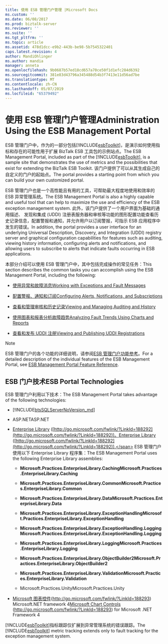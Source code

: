 ```yaml
---
title: 使用 ESB 管理门户管理 |Microsoft Docs
ms.custom: ''
ms.date: 06/08/2017
ms.prod: biztalk-server
ms.reviewer: ''
ms.suite: ''
ms.tgt_pltfrm: ''
ms.topic: article
ms.assetid: 478d1dcc-e9b2-443b-be98-5b7545322401
caps.latest.revision: 4
author: MandiOhlinger
ms.author: mandia
manager: anneta
ms.openlocfilehash: 9b0687b57ed18cd657a70ce50f1d1efc284d6392
ms.sourcegitcommit: 381e83d43796a345488d54b3f7413e11d56ad7be
ms.translationtype: MT
ms.contentlocale: zh-CN
ms.lasthandoff: 05/07/2019
ms.locfileid: "65379492"
---
```

# <a name="administration-using-the-esb-management-portal"></a><span data-ttu-id="85120-102">使用 ESB 管理门户管理</span><span class="sxs-lookup"><span data-stu-id="85120-102">Administration Using the ESB Management Portal</span></span>
<span data-ttu-id="85120-103">ESB 管理门户中，作为的一部分包括[!INCLUDE[esbToolkit](../includes/esbtoolkit-md.md)]，是演示如何使用指标和存在的可能性用于扩展 BizTalk ESB 工具包的示例站点。</span><span class="sxs-lookup"><span data-stu-id="85120-103">The ESB Management Portal, included as part of the [!INCLUDE[esbToolkit](../includes/esbtoolkit-md.md)], is a sample site that demonstrates the use of metrics and the possibilities that exist for extending the BizTalk ESB Toolkit.</span></span> <span data-ttu-id="85120-104">该门户提供了可以从其生成自己的自定义的门户的起始点。</span><span class="sxs-lookup"><span data-stu-id="85120-104">The portal provides a starting point from which you can build your own customized portal.</span></span>  
  
 <span data-ttu-id="85120-105">ESB 管理门户也是一个高性能且有用的工具，可帮助最大程度地使用和效率的 ESB 异常管理系统。</span><span class="sxs-lookup"><span data-stu-id="85120-105">The ESB Management Portal is also a highly capable and useful tool that can help to maximize the use and efficiency of the ESB exception management system.</span></span> <span data-ttu-id="85120-106">此外，该门户提供了一个用户界面为基础的通用描述、 发现和集成 (UDDI) 注册表服务器和审核等功能的图形配置功能查看历史记录信息，配置警报和通知，并允许用户以订阅警报，可指示 ESB 应用程序中发生的错误。</span><span class="sxs-lookup"><span data-stu-id="85120-106">In addition, the portal provides a user interface for an underlying Universal Description, Discovery, and Integration (UDDI) registry server and graphical configuration capabilities for features such as auditing, viewing history information, configuring alerts and notifications, and allowing users to subscribe to alerts that indicate faults occurring in ESB applications.</span></span>  
  
 <span data-ttu-id="85120-107">本部分介绍可以使用 ESB 管理门户中，其中包括完成操作的常见任务：</span><span class="sxs-lookup"><span data-stu-id="85120-107">This section describes the common tasks you can accomplish using the ESB Management Portal, including the following:</span></span>  
  
-   [<span data-ttu-id="85120-108">使用异常和故障消息</span><span class="sxs-lookup"><span data-stu-id="85120-108">Working with Exceptions and Fault Messages</span></span>](../esb-toolkit/working-with-exceptions-and-fault-messages.md)  
  
-   [<span data-ttu-id="85120-109">配置警报、通知和订阅</span><span class="sxs-lookup"><span data-stu-id="85120-109">Configuring Alerts, Notifications, and Subscriptions</span></span>](../esb-toolkit/configuring-alerts-notifications-and-subscriptions.md)  
  
-   [<span data-ttu-id="85120-110">查看和管理审核和历史记录</span><span class="sxs-lookup"><span data-stu-id="85120-110">Viewing and Managing Auditing and History</span></span>](../esb-toolkit/viewing-and-managing-auditing-and-history.md)  
  
-   [<span data-ttu-id="85120-111">使用图表和报表分析故障趋势</span><span class="sxs-lookup"><span data-stu-id="85120-111">Analyzing Fault Trends Using Charts and Reports</span></span>](../esb-toolkit/analyzing-fault-trends-using-charts-and-reports.md)  
  
-   [<span data-ttu-id="85120-112">查看和发布 UDDI 注册</span><span class="sxs-lookup"><span data-stu-id="85120-112">Viewing and Publishing UDDI Registrations</span></span>](../esb-toolkit/viewing-and-publishing-uddi-registrations.md)  
  
> [!NOTE]
>  <span data-ttu-id="85120-113">ESB 管理门户的各个功能的详细说明，请参阅[ESB 管理门户功能参考](../esb-toolkit/esb-management-portal-feature-reference.md)。</span><span class="sxs-lookup"><span data-stu-id="85120-113">For a detailed description of the individual features of the ESB Management Portal, see [ESB Management Portal Feature Reference](../esb-toolkit/esb-management-portal-feature-reference.md).</span></span>  
  
## <a name="esb-portal-technologies"></a><span data-ttu-id="85120-114">ESB 门户技术</span><span class="sxs-lookup"><span data-stu-id="85120-114">ESB Portal Technologies</span></span>  
 <span data-ttu-id="85120-115">ESB 管理门户利用以下技术：</span><span class="sxs-lookup"><span data-stu-id="85120-115">The ESB Management Portal takes advantage of the following technologies:</span></span>  
  
- [!INCLUDE[btsSQLServerNoVersion_md](../includes/btssqlservernoversion-md.md)] 
  
- <span data-ttu-id="85120-116">ASP.NET</span><span class="sxs-lookup"><span data-stu-id="85120-116">ASP.NET</span></span>
  
- <span data-ttu-id="85120-117">[Enterprise Library](http://go.microsoft.com/fwlink/?LinkId=188292) ([http://go.microsoft.com/fwlink/?LinkId=188292](http://go.microsoft.com/fwlink/?LinkId=188292))。</span><span class="sxs-lookup"><span data-stu-id="85120-117">[Enterprise Library](http://go.microsoft.com/fwlink/?LinkId=188292) ([http://go.microsoft.com/fwlink/?LinkId=188292](http://go.microsoft.com/fwlink/?LinkId=188292)).</span></span> <span data-ttu-id="85120-118">ESB 管理门户使用以下 Enterprise Library 程序集：</span><span class="sxs-lookup"><span data-stu-id="85120-118">The ESB Management Portal uses the following Enterprise Library assemblies:</span></span>  
  
  -   <span data-ttu-id="85120-119">**Microsoft.Practices.EnterpriseLibrary.Caching**</span><span class="sxs-lookup"><span data-stu-id="85120-119">**Microsoft.Practices.EnterpriseLibrary.Caching**</span></span>  
  
  -   <span data-ttu-id="85120-120">**Microsoft.Practices.EnterpriseLibrary.Common**</span><span class="sxs-lookup"><span data-stu-id="85120-120">**Microsoft.Practices.EnterpriseLibrary.Common**</span></span>  
  
  -   <span data-ttu-id="85120-121">**Microsoft.Practices.EnterpriseLibrary.Data**</span><span class="sxs-lookup"><span data-stu-id="85120-121">**Microsoft.Practices.EnterpriseLibrary.Data**</span></span>  
  
  -   <span data-ttu-id="85120-122">**Microsoft.Practices.EnterpriseLibrary.ExceptionHandling**</span><span class="sxs-lookup"><span data-stu-id="85120-122">**Microsoft.Practices.EnterpriseLibrary.ExceptionHandling**</span></span>  
  
  -   <span data-ttu-id="85120-123">**Microsoft.Practices.EnterpriseLibrary.ExceptionHandling.Logging**</span><span class="sxs-lookup"><span data-stu-id="85120-123">**Microsoft.Practices.EnterpriseLibrary.ExceptionHandling.Logging**</span></span>  
  
  -   <span data-ttu-id="85120-124">**Microsoft.Practices.EnterpriseLibrary.Logging**</span><span class="sxs-lookup"><span data-stu-id="85120-124">**Microsoft.Practices.EnterpriseLibrary.Logging**</span></span>  
  
  -   <span data-ttu-id="85120-125">**Microsoft.Practices.EnterpriseLibrary.ObjectBuilder2**</span><span class="sxs-lookup"><span data-stu-id="85120-125">**Microsoft.Practices.EnterpriseLibrary.ObjectBuilder2**</span></span>  
  
  -   <span data-ttu-id="85120-126">**Microsoft.Practices.EnterpriseLibrary.Validation**</span><span class="sxs-lookup"><span data-stu-id="85120-126">**Microsoft.Practices.EnterpriseLibrary.Validation**</span></span>  
  
  -   <span data-ttu-id="85120-127">Microsoft.Practices.Unity</span><span class="sxs-lookup"><span data-stu-id="85120-127">Microsoft.Practices.Unity</span></span>  
  
- <span data-ttu-id="85120-128">[Microsoft 图表控件](http://go.microsoft.com/fwlink/?LinkId=188293)(http://go.microsoft.com/fwlink/?LinkId=188293) Microsoft.NET framework 4</span><span class="sxs-lookup"><span data-stu-id="85120-128">[Microsoft Chart Controls](http://go.microsoft.com/fwlink/?LinkId=188293) (http://go.microsoft.com/fwlink/?LinkId=188293) for Microsoft .NET Framework 4</span></span>  
  
<span data-ttu-id="85120-129">[!INCLUDE[esbToolkit](../includes/esbtoolkit-md.md)]指标跟踪仅扩展到异常管理系统的错误跟踪。</span><span class="sxs-lookup"><span data-stu-id="85120-129">The [!INCLUDE[esbToolkit](../includes/esbtoolkit-md.md)] metric tracking extends only to fault tracking for the exception management system.</span></span>